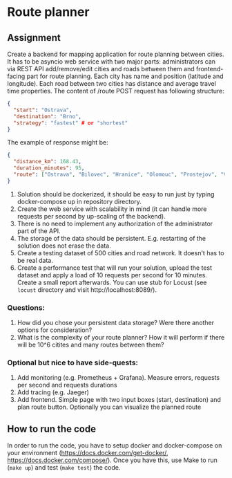 # Route planner

## Assignment

Create a backend for mapping application for route planning between cities. It has to be asyncio web service with two major parts: administrators can via REST API add/remove/edit cities and roads between them and frontend-facing part for route planning. Each city has name and position (latitude and longitude). Each road between two cities has distance and average travel time properties. The content of /route  POST request has following structure:

```json
{
  "start": "Ostrava",
  "destination": "Brno",
  "strategy": "fastest" # or "shortest"
}
```

The example of response might be:

```json
{
  "distance_km": 168.43,
  "duration_minutes": 95,
  "route": ["Ostrava", "Bilovec", "Hranice", "Olomouc", "Prostejov", "Vyskov", "Brno"]
}
```

1. Solution should be dockerized, it should be easy to run just by typing docker-compose up in repository directory.
2. Create the web service with scalability in mind (it can handle more requests per second by up-scaling of the backend).
3. There is no need to implement any authorization of the administrator part of the API.
4. The storage of the data should be persistent. E.g. restarting of the solution does not erase the data.
5. Create a testing dataset of 500 cities and road network. It doesn't has to be real data.
6. Create a performance test that will run your solution, upload the test dataset and apply a load of 10 requests per second for 10 minutes. Create a small report afterwards. You can use stub for Locust (see `locust` directory and visit http://localhost:8089/).

### Questions:

1. How did you chose your persistent data storage? Were there another options for consideration?
2. What is the complexity of your route planner? How it will perform if there will be 10^6 citites and many routes between them?

### Optional but nice to have side-quests:

1. Add monitoring (e.g. Prometheus + Grafana). Measure errors, requests per second and requests durations
2. Add tracing (e.g. Jaeger)
3. Add frontend. Simple page with two input boxes (start, destination) and plan route button. Optionally you can visualize the planned route

## How to run the code

In order to run the code, you have to setup docker and docker-compose on your environment (https://docs.docker.com/get-docker/, https://docs.docker.com/compose/). Once you have this, use Make to run (`make up`) and test  (`make test`) the code.
